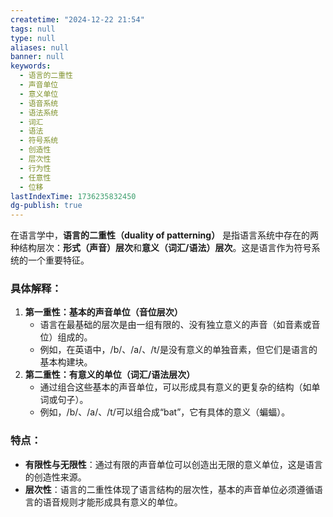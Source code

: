 ```yaml
---
createtime: "2024-12-22 21:54"
tags: null
type: null
aliases: null
banner: null
keywords:
  - 语言的二重性
  - 声音单位
  - 意义单位
  - 语音系统
  - 语法系统
  - 词汇
  - 语法
  - 符号系统
  - 创造性
  - 层次性
  - 行为性
  - 任意性
  - 位移
lastIndexTime: 1736235832450
dg-publish: true
---
```

在语言学中，**语言的二重性（duality of patterning）** 是指语言系统中存在的两种结构层次：**形式（声音）层次**和**意义（词汇/语法）层次**。这是语言作为符号系统的一个重要特征。

### 具体解释：

1. **第一重性：基本的声音单位（音位层次）**
    - 语言在最基础的层次是由一组有限的、没有独立意义的声音（如音素或音位）组成的。
    - 例如，在英语中，/b/、/a/、/t/是没有意义的单独音素，但它们是语言的基本构建块。
2. **第二重性：有意义的单位（词汇/语法层次）**
    - 通过组合这些基本的声音单位，可以形成具有意义的更复杂的结构（如单词或句子）。
    - 例如，/b/、/a/、/t/可以组合成“bat”，它有具体的意义（蝙蝠）。

### 特点：
- **有限性与无限性**：通过有限的声音单位可以创造出无限的意义单位，这是语言的创造性来源。
- **层次性**：语言的二重性体现了语言结构的层次性，基本的声音单位必须遵循语言的语音规则才能形成具有意义的单位。